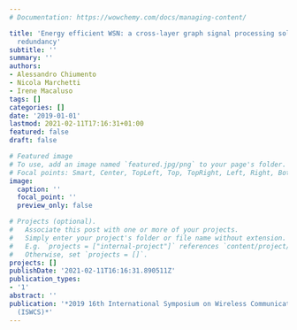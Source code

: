 ```yaml
---
# Documentation: https://wowchemy.com/docs/managing-content/

title: 'Energy efficient WSN: a cross-layer graph signal processing solution to information
  redundancy'
subtitle: ''
summary: ''
authors:
- Alessandro Chiumento
- Nicola Marchetti
- Irene Macaluso
tags: []
categories: []
date: '2019-01-01'
lastmod: 2021-02-11T17:16:31+01:00
featured: false
draft: false

# Featured image
# To use, add an image named `featured.jpg/png` to your page's folder.
# Focal points: Smart, Center, TopLeft, Top, TopRight, Left, Right, BottomLeft, Bottom, BottomRight.
image:
  caption: ''
  focal_point: ''
  preview_only: false

# Projects (optional).
#   Associate this post with one or more of your projects.
#   Simply enter your project's folder or file name without extension.
#   E.g. `projects = ["internal-project"]` references `content/project/deep-learning/index.md`.
#   Otherwise, set `projects = []`.
projects: []
publishDate: '2021-02-11T16:16:31.890511Z'
publication_types:
- '1'
abstract: ''
publication: '*2019 16th International Symposium on Wireless Communication Systems
  (ISWCS)*'
---
```

